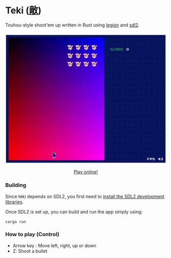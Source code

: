 # Teki ([敵](https://en.wiktionary.org/wiki/%E6%95%B5))

Touhou-style shoot'em up written in Rust using [legion](https://github.com/amethyst/legion) and [sdl2](https://github.com/Rust-SDL2/rust-sdl2).

<h3 align="center"><img src="resources/teki.gif" height="400px"></h3>

<p align="center"><a href="https://o2sh.github.io/teki/">Play online!</a></p>

### Building

Since teki depends on SDL2, you first need to
[install the SDL2 development libraries](https://github.com/Rust-SDL2/rust-sdl2#sdl20-development-libraries).

Once SDL2 is set up, you can build and run the app simply using:

```
cargo run
```

### How to play (Control)

  * Arrow key : Move left, right, up or down
  * Z: Shoot a bullet
